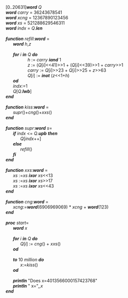 [0..20631]***word*** *Q*\
***word*** *carry*  = 36243678541\
***word*** *xcng*   = 12367890123456\
***word*** *xs*     = 521288629546311\
***word*** *indx*   = *Q*.***len***\
\
***function*** *refill*:***word*** =\
&nbsp;&nbsp;&nbsp;&nbsp;&nbsp;&nbsp;***word*** *h*,*z*\
\
&nbsp;&nbsp;&nbsp;&nbsp;&nbsp;&nbsp;***for*** *i* ***in*** *Q* ***do***\
&nbsp;&nbsp;&nbsp;&nbsp;&nbsp;&nbsp;&nbsp;&nbsp;&nbsp;&nbsp;&nbsp;&nbsp;&nbsp;&nbsp;&nbsp;&nbsp;&nbsp;&nbsp;*h* := *carry* ***iand*** 1\
&nbsp;&nbsp;&nbsp;&nbsp;&nbsp;&nbsp;&nbsp;&nbsp;&nbsp;&nbsp;&nbsp;&nbsp;&nbsp;&nbsp;&nbsp;&nbsp;&nbsp;&nbsp;*z* := (*Q*[*i*]<<41)>>1 + (*Q*[*i*]<<39)>>1 + *carry*>>1\
&nbsp;&nbsp;&nbsp;&nbsp;&nbsp;&nbsp;&nbsp;&nbsp;&nbsp;&nbsp;&nbsp;&nbsp;&nbsp;&nbsp;&nbsp;&nbsp;&nbsp;&nbsp;*carry* :=  *Q*[*i*]>>23 + *Q*[*i*]>>25 + *z*>>63\
&nbsp;&nbsp;&nbsp;&nbsp;&nbsp;&nbsp;&nbsp;&nbsp;&nbsp;&nbsp;&nbsp;&nbsp;&nbsp;&nbsp;&nbsp;&nbsp;&nbsp;&nbsp;*Q*[*i*] := ***inot*** (*z*<<1+*h*)\
&nbsp;&nbsp;&nbsp;&nbsp;&nbsp;&nbsp;***od***\
&nbsp;&nbsp;&nbsp;&nbsp;&nbsp;&nbsp;*indx*:=1\
&nbsp;&nbsp;&nbsp;&nbsp;&nbsp;&nbsp;*Q*[*Q*.***lwb***]\
***end***\
\
***function*** *kiss*:***word*** =\
&nbsp;&nbsp;&nbsp;&nbsp;&nbsp;&nbsp;*supr*()+*cng*()+*xxs*()\
***end***\
\
***function*** *supr*:***word*** *s*=\
&nbsp;&nbsp;&nbsp;&nbsp;&nbsp;&nbsp;***if*** *indx* <= *Q*.***upb*** ***then***\
&nbsp;&nbsp;&nbsp;&nbsp;&nbsp;&nbsp;&nbsp;&nbsp;&nbsp;&nbsp;&nbsp;&nbsp;*Q*[*indx*++]\
&nbsp;&nbsp;&nbsp;&nbsp;&nbsp;&nbsp;***else***\
&nbsp;&nbsp;&nbsp;&nbsp;&nbsp;&nbsp;&nbsp;&nbsp;&nbsp;&nbsp;&nbsp;&nbsp;*refill*()\
&nbsp;&nbsp;&nbsp;&nbsp;&nbsp;&nbsp;***fi***\
***end***\
\
***function*** *xxs*:***word*** =\
&nbsp;&nbsp;&nbsp;&nbsp;&nbsp;&nbsp;*xs* :=*xs* ***ixor*** *xs*<<13\
&nbsp;&nbsp;&nbsp;&nbsp;&nbsp;&nbsp;*xs* :=*xs* ***ixor*** *xs*>>17\
&nbsp;&nbsp;&nbsp;&nbsp;&nbsp;&nbsp;*xs* :=*xs* ***ixor*** *xs*<<43\
***end***\
\
***function*** *cng*:***word*** =\
&nbsp;&nbsp;&nbsp;&nbsp;&nbsp;&nbsp;*xcng*:=***word***(6906969069) \* *xcng* + ***word***(123)\
***end***\
\
***proc*** *start*=\
&nbsp;&nbsp;&nbsp;&nbsp;&nbsp;&nbsp;***word*** *x*\
\
&nbsp;&nbsp;&nbsp;&nbsp;&nbsp;&nbsp;***for*** *i* ***in*** *Q* ***do***\
&nbsp;&nbsp;&nbsp;&nbsp;&nbsp;&nbsp;&nbsp;&nbsp;&nbsp;&nbsp;&nbsp;&nbsp;*Q*[*i*] := *cng*() + *xxs*()\
&nbsp;&nbsp;&nbsp;&nbsp;&nbsp;&nbsp;***od***\
\
&nbsp;&nbsp;&nbsp;&nbsp;&nbsp;&nbsp;***to*** 10 *million* ***do***\
&nbsp;&nbsp;&nbsp;&nbsp;&nbsp;&nbsp;&nbsp;&nbsp;&nbsp;&nbsp;&nbsp;&nbsp;*x*:=*kiss*()\
&nbsp;&nbsp;&nbsp;&nbsp;&nbsp;&nbsp;***od***\
\
&nbsp;&nbsp;&nbsp;&nbsp;&nbsp;&nbsp;***println*** "Does x=4013566000157423768"\
&nbsp;&nbsp;&nbsp;&nbsp;&nbsp;&nbsp;***println*** "     x=",,*x*\
***end***\
&nbsp;
